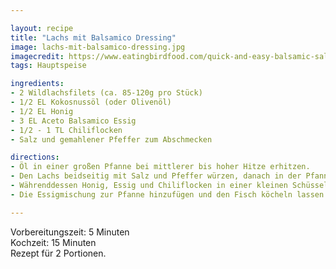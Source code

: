 ```yaml
---

layout: recipe
title: "Lachs mit Balsamico Dressing"
image: lachs-mit-balsamico-dressing.jpg
imagecredit: https://www.eatingbirdfood.com/quick-and-easy-balsamic-salmon/
tags: Hauptspeise

ingredients:
- 2 Wildlachsfilets (ca. 85-120g pro Stück)
- 1/2 EL Kokosnussöl (oder Olivenöl)
- 1/2 EL Honig
- 3 EL Aceto Balsamico Essig
- 1/2 - 1 TL Chiliflocken
- Salz und gemahlener Pfeffer zum Abschmecken

directions:
- Öl in einer großen Pfanne bei mittlerer bis hoher Hitze erhitzen. 
- Den Lachs beidseitig mit Salz und Pfeffer würzen, danach in der Pfanne goldbraun anbraten.
- Währenddessen Honig, Essig und Chiliflocken in einer kleinen Schüssel vermischen.
- Die Essigmischung zur Pfanne hinzufügen und den Fisch köcheln lassen bis er gabelweich ist. Für eine dickere Sauce 5 - 10 Minuten länger köcheln lassen, dabei darauf achten den Lachs nicht zu zerkochen.

---
```


Vorbereitungszeit: 5 Minuten  
Kochzeit: 15 Minuten  
Rezept für 2 Portionen.